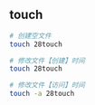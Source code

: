 ## touch

```bash
# 创建空文件
touch 28touch

# 修改文件【创建】时间
touch 28touch

# 修改文件【访问】时间
touch -a 28touch

```